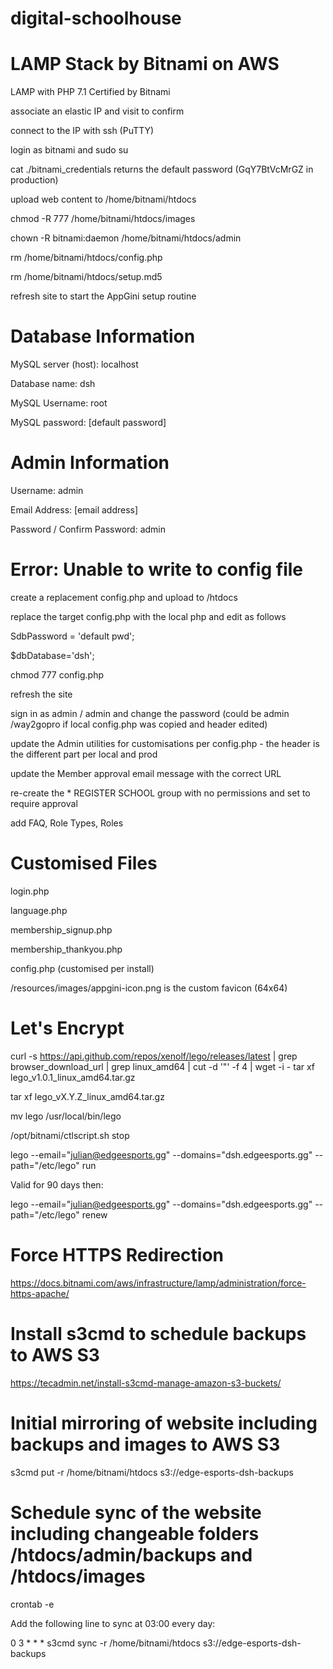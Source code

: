 # digital-schoolhouse

# LAMP Stack by Bitnami on AWS

LAMP with PHP 7.1 Certified by Bitnami

associate an elastic IP and visit to confirm

connect to the IP with ssh (PuTTY)

login as bitnami and sudo su

cat ./bitnami_credentials returns the default password (GqY7BtVcMrGZ in production)

upload web content to /home/bitnami/htdocs

chmod -R 777 /home/bitnami/htdocs/images

chown -R bitnami:daemon /home/bitnami/htdocs/admin

rm /home/bitnami/htdocs/config.php

rm /home/bitnami/htdocs/setup.md5

refresh site to start the AppGini setup routine

# Database Information

MySQL server (host): localhost

Database name: dsh

MySQL Username: root

MySQL password: [default password]

# Admin Information

Username: admin

Email Address: [email address]

Password / Confirm Password: admin

# Error: Unable to write to config file

create a replacement config.php and upload to /htdocs

replace the target config.php with the local php and edit as follows

SdbPassword = 'default pwd';

$dbDatabase='dsh';

chmod 777 config.php

refresh the site

sign in as admin / admin and change the password (could be admin /way2gopro if local config.php was copied and header edited)

update the Admin utilities for customisations per config.php - the header is the different part per local and prod

update the Member approval email message with the correct URL

re-create the * REGISTER SCHOOL group with no permissions and set to require approval

add FAQ, Role Types, Roles

# Customised Files

login.php

language.php

membership_signup.php

membership_thankyou.php

config.php (customised per install)

/resources/images/appgini-icon.png is the custom favicon (64x64)

# Let's Encrypt

 curl -s https://api.github.com/repos/xenolf/lego/releases/latest | grep browser_download_url | grep linux_amd64 | cut -d '"' -f 4 | wget -i - tar xf lego_v1.0.1_linux_amd64.tar.gz

 tar xf lego_vX.Y.Z_linux_amd64.tar.gz

mv lego /usr/local/bin/lego

/opt/bitnami/ctlscript.sh stop

lego --email="julian@edgeesports.gg" --domains="dsh.edgeesports.gg" --path="/etc/lego" run

Valid for 90 days then:

lego --email="julian@edgeesports.gg" --domains="dsh.edgeesports.gg" --path="/etc/lego" renew

# Force HTTPS Redirection

https://docs.bitnami.com/aws/infrastructure/lamp/administration/force-https-apache/

# Install s3cmd to schedule backups to AWS S3

https://tecadmin.net/install-s3cmd-manage-amazon-s3-buckets/

# Initial mirroring of website including backups and images to AWS S3

s3cmd put -r /home/bitnami/htdocs s3://edge-esports-dsh-backups

# Schedule sync of the website including changeable folders /htdocs/admin/backups and /htdocs/images

crontab -e

Add the following line to sync at 03:00 every day:

0 3 * * * s3cmd sync -r /home/bitnami/htdocs s3://edge-esports-dsh-backups

